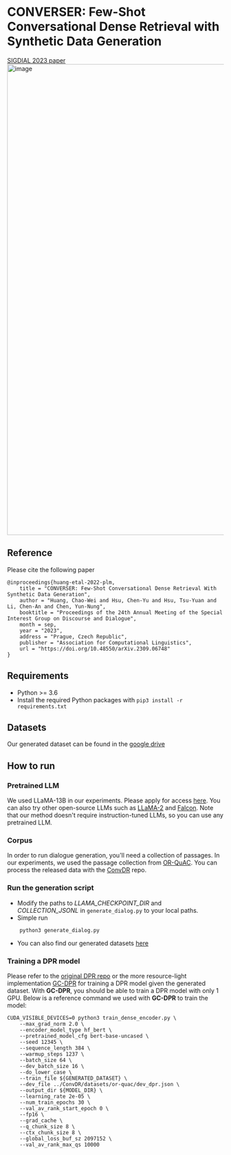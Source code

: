 CONVERSER: Few-Shot Conversational Dense Retrieval with Synthetic Data Generation
===
[SIGDIAL 2023 paper](https://arxiv.org/abs/2309.06748)
<img width="1092" alt="image" src="https://github.com/MiuLab/CONVERSER/assets/11765276/facee859-007f-4496-b042-26d4a4a437d4">


## Reference
Please cite the following paper
```
@inproceedings{huang-etal-2022-plm,
    title = "CONVERSER: Few-Shot Conversational Dense Retrieval With Synthetic Data Generation",
    author = "Huang, Chao-Wei and Hsu, Chen-Yu and Hsu, Tsu-Yuan and Li, Chen-An and Chen, Yun-Nung",
    booktitle = "Proceedings of the 24th Annual Meeting of the Special Interest Group on Discourse and Dialogue",
    month = sep,
    year = "2023",
    address = "Prague, Czech Republic",
    publisher = "Association for Computational Linguistics",
    url = "https://doi.org/10.48550/arXiv.2309.06748"
}
```

## Requirements
* Python >= 3.6
* Install the required Python packages with `pip3 install -r requirements.txt`

## Datasets
Our generated dataset can be found in the [google drive](https://drive.google.com/drive/folders/1z375Z5-3vNnB6Pi37I0u-P1BDDW_9kDB?usp=sharing)

## How to run
### Pretrained LLM
We used LLaMA-13B in our experiments. Please apply for access [here](https://docs.google.com/forms/d/e/1FAIpQLSfqNECQnMkycAp2jP4Z9TFX0cGR4uf7b_fBxjY_OjhJILlKGA/viewform). You can also try other open-source LLMs such as [LLaMA-2](https://ai.meta.com/llama/) and [Falcon](https://huggingface.co/blog/falcon). Note that our method doesn't require instruction-tuned LLMs, so you can use any pretrained LLM.

### Corpus
In order to run dialogue generation, you'll need a collection of passages. In our experiments, we used the passage collection from [OR-QuAC](https://github.com/prdwb/orconvqa-release). You can process the released data with the [ConvDR](https://github.com/thunlp/ConvDR) repo.

### Run the generation script
- Modify the paths to *LLAMA_CHECKPOINT_DIR* and *COLLECTION_JSONL* in `generate_dialog.py` to your local paths.
- Simple run
```
    python3 generate_dialog.py
```
- You can also find our generated datasets [here](https://drive.google.com/drive/folders/1z375Z5-3vNnB6Pi37I0u-P1BDDW_9kDB?usp=sharing)

### Training a DPR model
Please refer to the [original DPR repo](https://github.com/facebookresearch/DPR) or the more resource-light implementation [GC-DPR](https://github.com/luyug/GC-DPR) for training a DPR model given the generated dataset. With **GC-DPR**, you should be able to train a DPR model with only 1 GPU. Below is a reference command we used with **GC-DPR** to train the model:
```
CUDA_VISIBLE_DEVICES=0 python3 train_dense_encoder.py \
    --max_grad_norm 2.0 \
    --encoder_model_type hf_bert \
    --pretrained_model_cfg bert-base-uncased \
    --seed 12345 \
    --sequence_length 384 \
    --warmup_steps 1237 \
    --batch_size 64 \
    --dev_batch_size 16 \
    --do_lower_case \
    --train_file ${GENERATED_DATASET} \
    --dev_file ../ConvDR/datasets/or-quac/dev_dpr.json \
    --output_dir ${MODEL_DIR} \
    --learning_rate 2e-05 \
    --num_train_epochs 30 \
    --val_av_rank_start_epoch 0 \
    --fp16 \
    --grad_cache \
    --q_chunk_size 8 \
    --ctx_chunk_size 8 \
    --global_loss_buf_sz 2097152 \
    --val_av_rank_max_qs 10000
``` 

